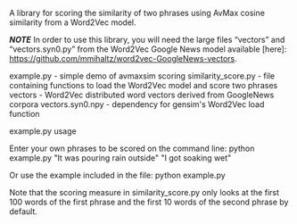 A library for scoring the similarity of two phrases using AvMax cosine similarity from a Word2Vec model.

***NOTE***
In order to use this library, you will need the large files “vectors” and “vectors.syn0.py” from the Word2Vec Google News model available [here]: https://github.com/mmihaltz/word2vec-GoogleNews-vectors.

example.py - simple demo of avmaxsim scoring
similarity_score.py - file containing functions to load the Word2Vec model and score two phrases
vectors - Word2Vec distributed word vectors derived from GoogleNews corpora
vectors.syn0.npy - dependency for gensim's Word2Vec load function 

example.py usage

Enter your own phrases to be scored on the command line:
python example.py "It was pouring rain outside" "I got soaking wet"

Or use the example included in the file:
python example.py

Note that the scoring measure in similarity_score.py only looks at the first 100 words of the first phrase and the first 10 words of the second phrase by default.
